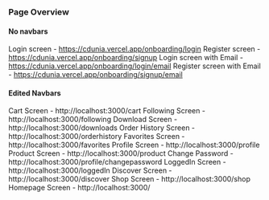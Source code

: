 ### Page Overview

#### No navbars

Login screen - https://cdunia.vercel.app/onboarding/login
Register screen - https://cdunia.vercel.app/onboarding/signup
Login screen with Email - https://cdunia.vercel.app/onboarding/login/email
Register screen with Email - https://cdunia.vercel.app/onboarding/signup/email

#### Edited Navbars
Cart Screen - http://localhost:3000/cart
Following Screen - http://localhost:3000/following
Download Screen - http://localhost:3000/downloads
Order History Screen - http://localhost:3000/orderhistory
Favorites Screen - http://localhost:3000/favorites
Profile Screen - http://localhost:3000/profile
Product Screen - http://localhost:3000/product
Change Password - http://localhost:3000/profile/changepassword
LoggedIn Screen - http://localhost:3000/loggedIn
Discover Screen - http://localhost:3000/discover 
Shop Screen - http://localhost:3000/shop 
Homepage Screen - http://localhost:3000/
